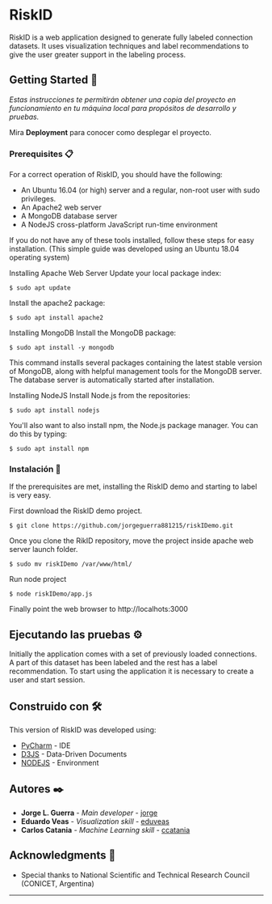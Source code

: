 # RiskID

RiskID is a web application designed to generate fully labeled connection datasets. It uses visualization techniques and label recommendations to give the user greater support in the labeling process.
## Getting Started 🚀

_Estas instrucciones te permitirán obtener una copia del proyecto en funcionamiento en tu máquina local para propósitos de desarrollo y pruebas._

Mira **Deployment** para conocer como desplegar el proyecto.


### Prerequisites 📋
For a correct operation of RiskID, you should have the following:
 - An Ubuntu 16.04 (or high) server and a regular, non-root user with sudo privileges.
 - An Apache2 web server
 - A MongoDB database server
 - A NodeJS cross-platform JavaScript run-time environment

If you do not have any of these tools installed, follow these steps for easy installation. (This simple guide was developed using an Ubuntu 18.04 operating system)

Installing Apache Web Server
Update your local package index:
```
$ sudo apt update
```
Install the apache2 package:
```
$ sudo apt install apache2
```

Installing MongoDB
Install the MongoDB package:
```
$ sudo apt install -y mongodb
```
This command installs several packages containing the latest stable version of MongoDB, along with helpful management tools for the MongoDB server. The database server is automatically started after installation.

Installing NodeJS
Install Node.js from the repositories:
```
$ sudo apt install nodejs
```
You'll also want to also install npm, the Node.js package manager. You can do this by typing:
```
$ sudo apt install npm
```


### Instalación 🔧

If the prerequisites are met, installing the RiskID demo and starting to label is very easy.

First download the RiskID demo project.
```
$ git clone https://github.com/jorgeguerra881215/riskIDemo.git
```

Once you clone the RikID repository, move the project inside apache web server launch folder.
```
$ sudo mv riskIDemo /var/www/html/
```

Run node project
```
$ node riskIDemo/app.js
```

Finally point the web browser to http://localhots:3000


## Ejecutando las pruebas ⚙️

Initially the application comes with a set of previously loaded connections. A part of this dataset has been labeled and the rest has a label recommendation. To start using the application it is necessary to create a user and start session.


## Construido con 🛠️

This version of RiskID was developed using:
* [PyCharm](https://www.jetbrains.com/pycharm/) - IDE
* [D3JS](https://d3js.org/) -  Data-Driven Documents
* [NODEJS](https://nodejs.org/) - Environment


## Autores ✒️

* **Jorge L. Guerra** - *Main developer* - [jorge](https://github.com/jorgeguerra881215)
* **Eduardo Veas** - *Visualization skill* - [eduveas]()
* **Carlos Catania** - *Machine Learning skill* - [ccatania]()


## Acknowledgments 🎁

* Special thanks to National Scientific and Technical Research Council (CONICET, Argentina)

---
